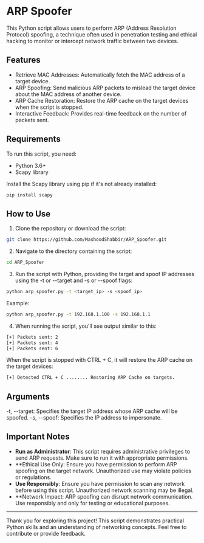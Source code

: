 # ARP Spoofer

This Python script allows users to perform ARP (Address Resolution Protocol) spoofing, a technique often used in penetration testing and ethical hacking to monitor or intercept network traffic between two devices.

## Features
- Retrieve MAC Addresses: Automatically fetch the MAC address of a target device.
- ARP Spoofing: Send malicious ARP packets to mislead the target device about the MAC address of another device.
- ARP Cache Restoration: Restore the ARP cache on the target devices when the script is stopped.
- Interactive Feedback: Provides real-time feedback on the number of packets sent.

## Requirements

To run this script, you need:

- Python 3.6+
- Scapy library

Install the Scapy library using pip if it's not already installed:
```bash
pip install scapy
```

## How to Use

1. Clone the repository or download the script:
```bash
git clone https://github.com/MashoodShabbir/ARP_Spoofer.git
```

2. Navigate to the directory containing the script:
```bash
cd ARP_Spoofer
```

3. Run the script with Python, providing the target and spoof IP addresses using the -t or --target and -s or --spoof flags:
```bash
python arp_spoofer.py -t <target_ip> -s <spoof_ip>
```
Example:
```bash
python arp_spoofer.py -t 192.168.1.100 -s 192.168.1.1
```

4. When running the script, you'll see output similar to this:
```bash
[+] Packets sent: 2
[+] Packets sent: 4
[+] Packets sent: 6
```
When the script is stopped with CTRL + C, it will restore the ARP cache on the target devices:
```bash
[+] Detected CTRL + C ........ Restoring ARP Cache on targets.
```

## Arguments
-t, --target: Specifies the target IP address whose ARP cache will be spoofed.
-s, --spoof: Specifies the IP address to impersonate.


## Important Notes
- **Run as Administrator**: This script requires administrative privileges to send ARP requests. Make sure to run it with appropriate permissions.
- **Ethical Use Only: Ensure you have permission to perform ARP spoofing on the target network. Unauthorized use may violate policies or regulations.
- **Use Responsibly**: Ensure you have permission to scan any network before using this script. Unauthorized network scanning may be illegal.
- **Network Impact: ARP spoofing can disrupt network communication. Use responsibly and only for testing or educational purposes.
---
Thank you for exploring this project! This script demonstrates practical Python skills and an understanding of networking concepts. Feel free to contribute or provide feedback.

